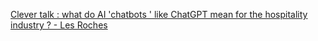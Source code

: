 [Clever talk : what do AI 'chatbots ' like ChatGPT mean for the hospitality industry ? - Les Roches](https://qi.tc/qi/111892)